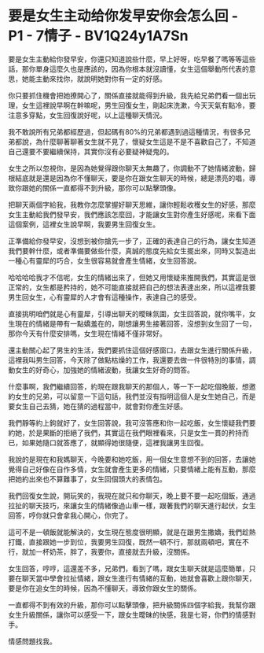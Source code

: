 # 要是女生主动给你发早安你会怎么回 - P1 - 7情子 - BV1Q24y1A7Sn

要是女生主動給你發早安，你還只知道說些什麼，早上好呀，吃早餐了嗎等等這些話，那你單身這麼久也是應該的，因為你根本就沒讀懂，女生這個舉動所代表的意思，她能主動來找你，就說明她對你有一定的好感。

你只要抓住機會把她撩開心了，關係直接就能得到升級，我先給兄弟們看一個出玩理，女生這裡說早啊在幹嘛呢，男生回復女生，剛起床洗漱，今天天氣有點冷，要注意多穿點，女生回復說好呢，以上這種聊天情況。

我不敢說所有兄弟都經歷過，但起碼有80%的兄弟都遇到過這種情況，有很多兄弟都說，為什麼聊著聊著女生就不見了，懷疑女生這是不是不喜歡自己了，不知道自己還要不要繼續保持，其實你沒有必要疑神疑鬼的。

女生之所以忽視你，是因為她覺得跟你聊天太無趣了，你調動不了她情緒波動，歸根結底就是還是因為你不懂聊天，要是你在跟女生聊天的時候，總是漂亮的唱，導致你跟她的關係一直都得不到升級，那你可以點擊頭像。

把聊天兩個字給我，我教你怎麼掌握好聊天思維，讓你輕鬆收穫女生的好感，那麼女生主動給我們發早安，我們應該怎麼回，才能讓女生對你產生好感呢，來看下面這個案例，這裡女生說早啊，我要男生回復女生。

正準備給你發早安，沒想到被你搶先一步了，正確的表達自己的行為，讓女生知道我們要幹什麼，或者準備要做些什麼，真誠的態度先給女生擺出來，同時又製造出一種心有靈犀的巧合，女生很容易就會產生情緒，女生回答說。

哈哈哈哈我才不信呢，女生的情緒出來了，但她又用懷疑來推開我們，其實這是很正常的，女生都是矜持的，她不可能直接就把自己的想法表達出來，所以這裡我要男生回女生，心有靈犀的人才會有這種操作，表達自己的感受。

直接挑明咱們就是心有靈犀，引導出聊天的曖昧氛圍，女生回答說，就你嘴平，女生現在的情緒是帶有一點嬌羞在的，剛想讓男生接著回答，沒想到女生回了一句，那你今天有什麼安排嗎，女生現在情緒不僅非常好。

還主動關心起了男生的生活，我們要抓住這個好感窗口，去跟女生進行關係升級，這裡我叫男生回答，今天除了做點枯燥的工作，我還要去做一件很特別的事情，調動女生的好奇心，加強她的情緒波動，我讓女生好奇的問答。

什麼事啊，我們繼續回答，約現在跟我聊天的那個人，等一下一起吃個晚飯，想邀約女生的兄弟，可以留意一下這句話，我們並沒有指明這個人是女生她自己，而是要女生自己去猜，她在猜的過程當中，就會對你產生好感。

我們靜等約上鉤就好了，女生回答說，我可沒答應和你一起吃飯，女生懷疑我們要約她，於是果斷的拒絕了我們，其實這在我們眼裡看來，只是女生一貫的矜持而已，如果她隨口就答應了，就顯得她很隨便，這裡我讓男生回復。

我說的是現在和我媽聊天，今晚要和她吃飯，用一個女生意想不到的回答，去讓她覺得自己好像在自作多情，女生就會產生更多的情緒，只要情緒上能有互動，那麼把她約出來也不算難事了，女生回個頭大的表情包。

我們回復女生說，開玩笑的，我現在就只和你聊天，晚上要不要一起吃個飯，通過拉扯的聊天技巧，來讓女生的情緒像過山車一樣，跟著我們的聊天進行起伏，女生回答，哼你就只會拿我心開心，你完了。

這可不是一頓飯就能解決的，女生現在態度很明顯，就是在跟男生撒嬌，我們趁熱打鐵，直接跟她一步到位，我要男生回復，既然一頓不行，那就兩頓吧，實在不行，就加一杯奶茶，胖了，我要你，直接就去升級，沒關係。

女生回答，哼哼，這還差不多，兄弟們，看到了嗎，跟女生聊天就是這麼簡單，只要在聊天當中學會拉扯情緒，跟女生進行有情緒的互動，她就會喜歡上跟你聊天，要是你在追女生的時候，因為不懂聊天，導致你跟女生的關係。

一直都得不到有效的升級，那你可以點擊頭像，把升級關係四個字給我，我幫你跟女生升級關係，讓你可以感受一下，跟女生曖昧的快感，我是七哥，你們的情感對手。

情感問題找我。